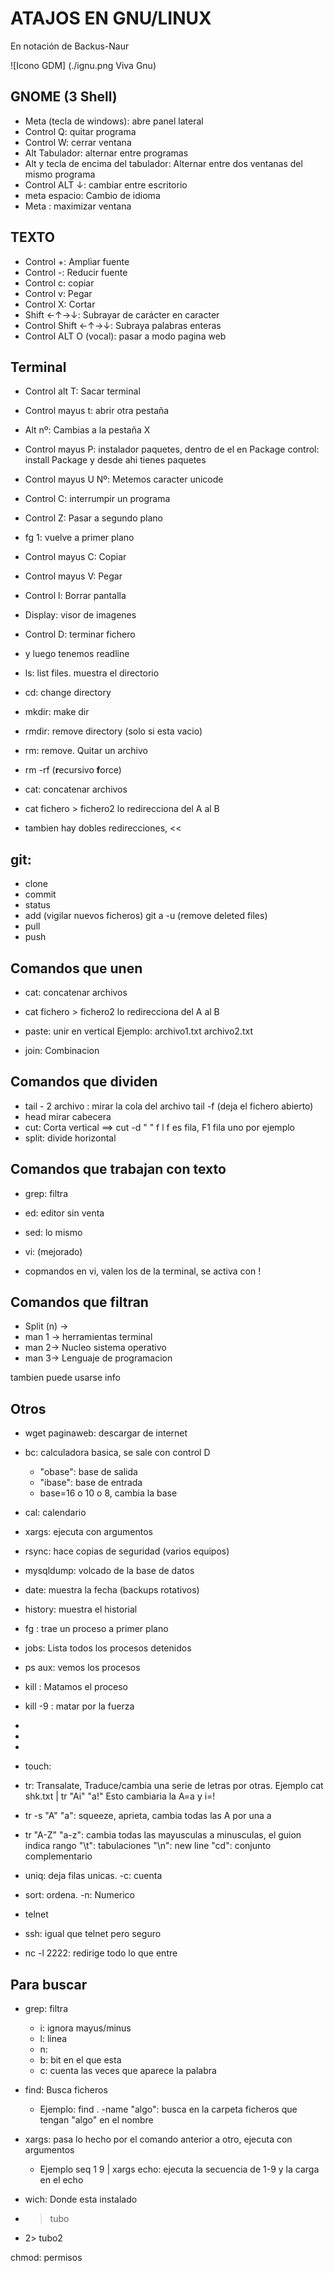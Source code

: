 # ATAJOS EN GNU/LINUX

En notación de Backus-Naur

![Icono GDM] (./ignu.png Viva Gnu)

## GNOME (3 Shell) 

- Meta (tecla de windows): abre panel lateral
- Control Q: quitar programa
- Control W: cerrar ventana
- Alt Tabulador: alternar entre programas
- Alt y tecla de encima del tabulador: Alternar entre dos ventanas del mismo programa
- Control ALT ↓: cambiar entre escritorio
- meta espacio: Cambio de idioma
- Meta : maximizar ventana

## TEXTO

- Control +: Ampliar fuente
- Control -: Reducir fuente
- Control c: copiar
- Control v: Pegar
- Control X: Cortar
- Shift ←↑→↓: Subrayar de carácter en caracter
- Control Shift ←↑→↓: Subraya palabras enteras
- Control ALT O (vocal): pasar a modo pagina web 

## Terminal

- Control alt T: Sacar terminal
- Control mayus t: abrir otra pestaña
- Alt nº: Cambias a la pestaña X
- Control mayus P: instalador paquetes, dentro de el en Package control: install Package y desde ahi tienes paquetes 
- Control mayus U Nº: Metemos caracter unicode

- Control C: interrumpir un programa
- Control Z: Pasar a segundo plano
- fg 1: vuelve a primer plano

- Control mayus C: Copiar
- Control mayus V: Pegar
- Control l: Borrar pantalla
- Display: visor de imagenes
- Control D: terminar fichero

- y luego tenemos readline

- ls: list files. muestra el directorio
- cd: change directory
- mkdir: make dir
- rmdir: remove directory (solo si esta vacio)
- rm: remove. Quitar un archivo
- rm -rf (**r**ecursivo **f**orce)
- cat: concatenar archivos
- cat fichero > fichero2 lo redirecciona del A al B
- tambien hay dobles redirecciones, <<

## git:

- clone
- commit
- status
- add (vigilar nuevos ficheros)
  git a -u (remove deleted files)
- pull
- push

## Comandos que unen
- cat: concatenar archivos
- cat fichero > fichero2 lo redirecciona del A al B
- paste: unir en vertical    Ejemplo: archivo1.txt archivo2.txt

- join: Combinacion

## Comandos que dividen
- tail - 2 archivo : mirar la cola del archivo
tail -f (deja el fichero abierto)
- head mirar cabecera
- cut: Corta vertical ==> cut -d " " f l
f es fila, F1 fila uno por ejemplo
- split: divide horizontal

## Comandos que trabajan con texto
- grep: filtra
- ed: editor sin venta
- sed: lo mismo
- vi: (mejorado)

- copmandos en vi, valen los de la terminal, se activa con !
## Comandos que filtran

- Split (n) → 
- man 1 → herramientas terminal 
- man 2→ Nucleo sistema operativo
- man 3→ Lenguaje de programacion

tambien puede usarse info

## Otros
- wget paginaweb: descargar de internet
- bc: calculadora basica, se sale con control D
	- "obase": base de salida
	- "ibase": base de entrada
	- base=16 o 10 o 8, cambia la base

- cal: calendario
- xargs: ejecuta con argumentos
- rsync: hace copias de seguridad (varios equipos)
- mysqldump: volcado de la base de datos
- date: muestra la fecha (backups rotativos)
- history: muestra el historial
- fg <n>: trae un proceso a primer plano
- jobs: Lista todos los procesos detenidos
- ps aux: vemos los procesos
- kill <pid>: Matamos el proceso
- kill -9 <pid>: matar por la fuerza
-
-
-
- touch: 
- tr: Transalate, Traduce/cambia una serie de letras por otras.  Ejemplo cat shk.txt | tr "Ai" "a!"   Esto cambiaria la A=a y i=!
- tr -s "A" "a": squeeze, aprieta, cambia todas las A por una a
- tr "A-Z" "a-z": cambia todas las mayusculas a minusculas, el guion indica rango
	"\t": tabulaciones
	"\n": new line
	"cd": conjunto complementario

- uniq: deja filas unicas. -c: cuenta
- sort: ordena. -n: Numerico

- telnet 
- ssh: igual que telnet pero seguro
- nc -l 2222: redirige todo lo que entre

## Para buscar
- grep: filtra
	- i: ignora mayus/minus
	- l: linea
	- n: 
	- b: bit en el que esta
	- c: cuenta las veces que aparece la palabra
- find: Busca ficheros
	- Ejemplo: find . -name "algo": busca en la carpeta ficheros que tengan "algo" en el nombre
- xargs: pasa lo hecho por el comando anterior a otro, ejecuta con argumentos
	- Ejemplo seq 1 9 | xargs echo: ejecuta la secuencia de 1-9 y la carga en el echo
- wich: Donde esta instalado

- > tubo
- 2> tubo2

chmod: permisos 


